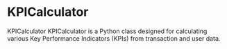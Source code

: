 # KPICalculator
KPICalculator  KPICalculator is a Python class designed for calculating various Key Performance Indicators (KPIs) from transaction and user data.
